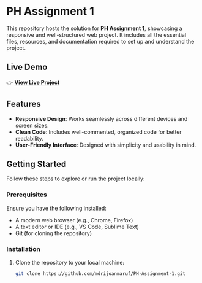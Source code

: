 # PH Assignment 1

This repository hosts the solution for **PH Assignment 1**, showcasing a responsive and well-structured web project. It includes all the essential files, resources, and documentation required to set up and understand the project.

## Live Demo

👉 **[View Live Project](https://mdrijoanmaruf.github.io/PH-Assignment-1/)**

## Features

- **Responsive Design**: Works seamlessly across different devices and screen sizes.
- **Clean Code**: Includes well-commented, organized code for better readability.
- **User-Friendly Interface**: Designed with simplicity and usability in mind.

## Getting Started

Follow these steps to explore or run the project locally:

### Prerequisites

Ensure you have the following installed:

- A modern web browser (e.g., Chrome, Firefox)
- A text editor or IDE (e.g., VS Code, Sublime Text)
- Git (for cloning the repository)

### Installation

1. Clone the repository to your local machine:
   ```bash
   git clone https://github.com/mdrijoanmaruf/PH-Assignment-1.git

